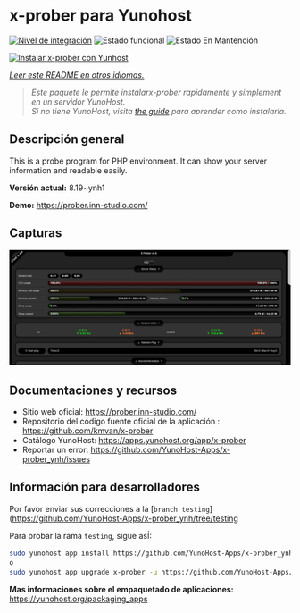 <!--
Este archivo README esta generado automaticamente<https://github.com/YunoHost/apps/tree/master/tools/readme_generator>
No se debe editar a mano.
-->

# x-prober para Yunohost

[![Nivel de integración](https://dash.yunohost.org/integration/x-prober.svg)](https://ci-apps.yunohost.org/ci/apps/x-prober/) ![Estado funcional](https://ci-apps.yunohost.org/ci/badges/x-prober.status.svg) ![Estado En Mantención](https://ci-apps.yunohost.org/ci/badges/x-prober.maintain.svg)

[![Instalar x-prober con Yunhost](https://install-app.yunohost.org/install-with-yunohost.svg)](https://install-app.yunohost.org/?app=x-prober)

*[Leer este README en otros idiomas.](./ALL_README.md)*

> *Este paquete le permite instalarx-prober rapidamente y simplement en un servidor YunoHost.*  
> *Si no tiene YunoHost, visita [the guide](https://yunohost.org/install) para aprender como instalarla.*

## Descripción general

This is a probe program for PHP environment. It can show your server information and readable easily.


**Versión actual:** 8.19~ynh1

**Demo:** <https://prober.inn-studio.com/>

## Capturas

![Captura de x-prober](./doc/screenshots/screenshot.jpg)

## Documentaciones y recursos

- Sitio web oficial: <https://prober.inn-studio.com/>
- Repositorio del código fuente oficial de la aplicación : <https://github.com/kmvan/x-prober>
- Catálogo YunoHost: <https://apps.yunohost.org/app/x-prober>
- Reportar un error: <https://github.com/YunoHost-Apps/x-prober_ynh/issues>

## Información para desarrolladores

Por favor enviar sus correcciones a la [`branch testing`](https://github.com/YunoHost-Apps/x-prober_ynh/tree/testing

Para probar la rama `testing`, sigue asÍ:

```bash
sudo yunohost app install https://github.com/YunoHost-Apps/x-prober_ynh/tree/testing --debug
o
sudo yunohost app upgrade x-prober -u https://github.com/YunoHost-Apps/x-prober_ynh/tree/testing --debug
```

**Mas informaciones sobre el empaquetado de aplicaciones:** <https://yunohost.org/packaging_apps>
